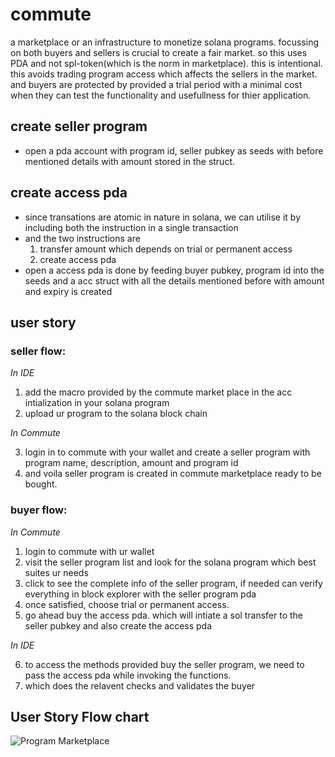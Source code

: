 # commute
a marketplace or an infrastructure to monetize solana programs. focussing on both buyers and sellers is crucial to create a fair market. so this uses PDA and not spl-token(which is the norm in marketplace). this is intentional. this avoids trading program access which affects the sellers in the market. and buyers are protected by provided a trial period with a minimal cost when they can test the functionality and usefullness for thier application. 

## create seller program
-  open a pda account with program id, seller pubkey as seeds with before mentioned details with amount stored in the struct. 

## create access pda
- since transations are atomic in nature in solana, we can utilise it by including both the instruction in a single transaction
- and the two instructions are 
    1. transfer amount which depends on trial or permanent access
    2. create access pda
- open a access pda is done by feeding buyer pubkey, program id into the seeds and a acc struct with all the details mentioned before with amount and expiry is created


## user story
### seller flow:
*In IDE*
 1. add the macro provided by the commute market place in the acc intialization in your solana program
 2. upload ur program to the solana block chain  

 *In Commute*

 3. login in to commute with your wallet and create a seller program with program name, description, amount and program id
 4.  and voila seller program is created in commute marketplace ready to be bought.

 ### buyer flow:

 *In Commute*
 1. login to commute with ur wallet
 2. visit the seller program list and look for the solana program which best suites ur needs
 3. click to see the complete info of the seller program, if needed can verify everything in block explorer with the seller program pda
 4. once satisfied, choose trial or permanent access.
 5. go ahead buy the access pda. which will intiate a sol transfer to the seller pubkey and also create the access pda

*In IDE*

6. to access the methods provided buy the seller program, we need to pass the access pda while invoking the functions.
7. which does the relavent checks and validates the buyer

## User Story Flow chart 
![Program Marketplace](https://i.imgur.com/o9My2el.jpg)
